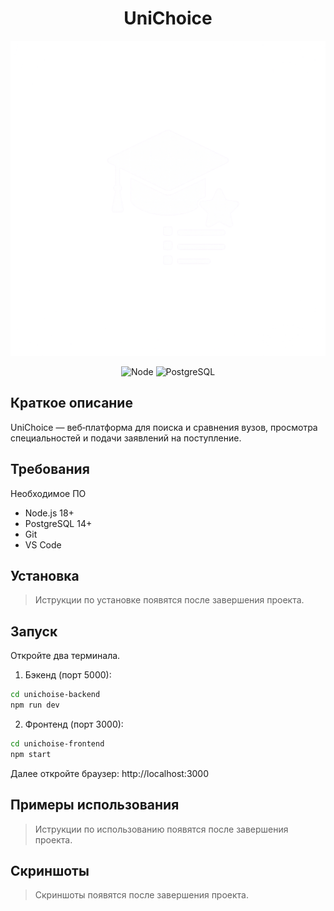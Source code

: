 <div align="center">

# UniChoice

<p align="">
  <img src="unichoise-frontend/public/banner.png" alt="ZonecoR Banner" width="600"/>
</p>

![Node](https://img.shields.io/badge/Node-18%2B-339933?logo=node.js&logoColor=white)
![PostgreSQL](https://img.shields.io/badge/PostgreSQL-14%2B-336791?logo=postgresql&logoColor=white)

</div>

## Краткое описание
UniChoice — веб‑платформа для поиска и сравнения вузов, просмотра специальностей и подачи заявлений на поступление.

## Требования
Необходимое ПО
- Node.js 18+
- PostgreSQL 14+
- Git
- VS Code

## Установка

> Иструкции по установке появятся после завершения проекта.

## Запуск

Откройте два терминала.

1) Бэкенд (порт 5000):
```bash
cd unichoise-backend
npm run dev
```

2) Фронтенд (порт 3000):
```bash
cd unichoise-frontend
npm start
```

Далее откройте браузер: http://localhost:3000

## Примеры использования

> Иструкции по использованию появятся после завершения проекта.

## Скриншоты

> Скриншоты появятся после завершения проекта.
